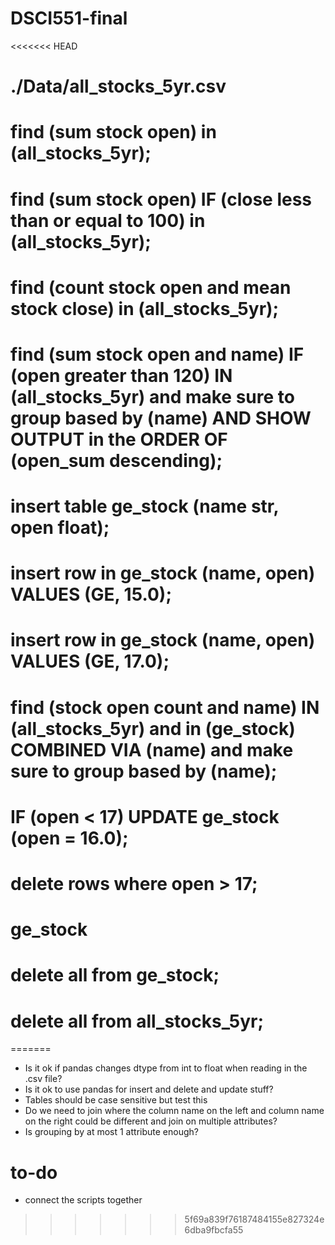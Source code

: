 # DSCI551-final

<<<<<<< HEAD
# ./Data/all_stocks_5yr.csv

# find (sum stock open) in (all_stocks_5yr);

# find (sum stock open) IF (close less than or equal to 100) in (all_stocks_5yr);

# find (count stock open and mean stock close) in (all_stocks_5yr);

# find (sum stock open and name) IF (open greater than 120) IN (all_stocks_5yr) and make sure to group based by (name) AND SHOW OUTPUT in the ORDER OF (open_sum descending);

# insert table ge_stock (name str, open float);

# insert row in ge_stock (name, open) VALUES (GE, 15.0);

# insert row in ge_stock (name, open) VALUES (GE, 17.0);

# find (stock open count and name) IN (all_stocks_5yr) and in (ge_stock) COMBINED VIA (name) and make sure to group based by (name);

# IF (open < 17) UPDATE ge_stock (open = 16.0);

# delete rows where open > 17;

# ge_stock

# delete all from ge_stock;

# delete all from all_stocks_5yr;
=======
-	Is it ok if pandas changes dtype from int to float when reading in the .csv file?
-	Is it ok to use pandas for insert and delete and update stuff?
-	Tables should be case sensitive but test this 
- Do we need to join where the column name on the left and column name on the right could be different and join on multiple attributes?
- Is grouping by at most 1 attribute enough?

# to-do
  - connect the scripts together
>>>>>>> 5f69a839f76187484155e827324e6dba9fbcfa55
